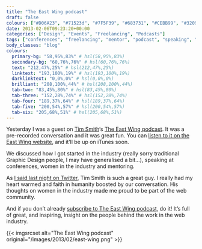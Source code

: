 ```yaml
---
title: "The East Wing podcast"
draft: false
colours: ["#D06A23", "#71523d", "#7F5F39", "#683731", "#CEBB99", "#320904", "#ffffff"]
date: 2013-02-06T09:23:20+00:00
categories: ["Design", "Events", "Freelancing", "Podcasts"]
tags: ["conferences", "freelancing", "mentor", "podcast", "speaking", "The East Wing", "women"]
body_classes: "blog"
colours:
  primary-bg: "58,95%,83%" # hsl(58,95%,83%)
  secondary-bg: "60,76%,76%" # hsl(60,76%,76%)
  text: "212,47%,25%" # hsl(212,47%,25%)
  linktext: "193,100%,19%" # hsl(193,100%,19%)
  darklinktext: "0,0%,0%" # hsl(0,0%,0%)
  brilliant: "208,100%,44%" # hsl(208,100%,44%)
  tab-two: "83,45%,80%" # hsl(83,45%,80%)
  tab-three: "152,28%,74%" # hsl(152,28%,74%)
  tab-four: "189,37%,64%" # hsl(189,37%,64%)
  tab-five: "200,54%,57%" # hsl(200,54%,57%)
  tab-six: "205,68%,51%" # hsl(205,68%,51%)
---
```


Yesterday I was a guest on [Tim Smith](http://twitter.com/ttimsmith)‘s [The East Wing podcast](http://theeastwing.net/). It was a pre-recorded conversation and it was great fun. You can [listen to it on the East Wing website](http://theeastwing.net/episodes/laura-kalbag), and it’ll be up on iTunes soon.

We discussed how I got started in the industry (really sorry traditional Graphic Design people, I may have generalised a bit…), speaking at conferences, women in the industry and mentoring.

As [I said last night on Twitter](https://twitter.com/laurakalbag/status/298862630506991616), Tim Smith is such a great guy. I really had my heart warmed and faith in humanity boosted by our conversation. His thoughts on women in the industry made me proud to be part of the web community.

And if you don’t already [subscribe to The East Wing podcast](https://itunes.apple.com/gb/podcast/the-east-wing/id503801143?mt=2), do it! It’s full of great, and inspiring, insight on the people behind the work in the web industry.

{{< imgsrcset alt="The East Wing podcast" original="/images/2013/02/east-wing.png" >}}

	